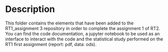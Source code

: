 # Description
This folder contains the elements that have been added to the RT1_assignment 3 repository in order to complete the assignment 1 of RT2.
You can find the code documentation, a jupyter notebook to be used as an interface to interact with the code and the statistical study performed on the RT1 first assignment (report: pdf, data: ods).
